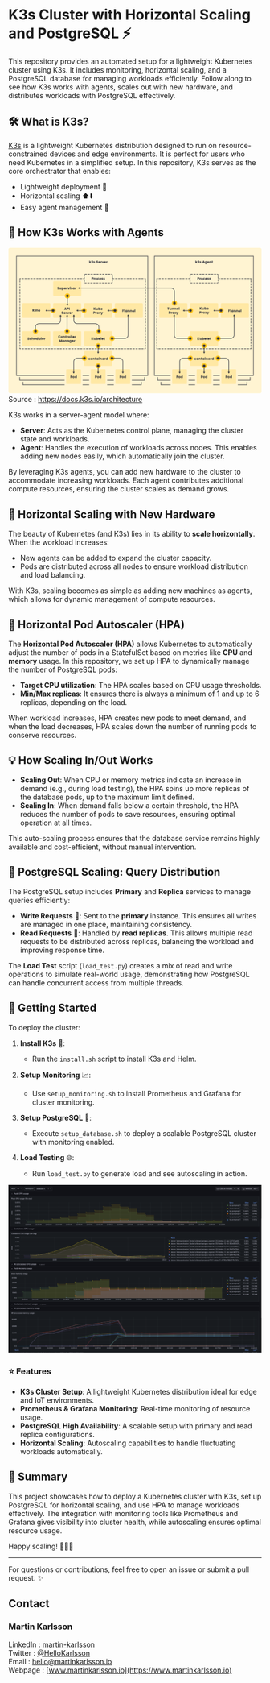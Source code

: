 # K3s Cluster with Horizontal Scaling and PostgreSQL ⚡️

This repository provides an automated setup for a lightweight Kubernetes cluster using K3s. It includes monitoring, horizontal scaling, and a PostgreSQL database for managing workloads efficiently. Follow along to see how K3s works with agents, scales out with new hardware, and distributes workloads with PostgreSQL effectively.

## 🛠️ What is K3s?

[K3s](https://k3s.io/) is a lightweight Kubernetes distribution designed to run on resource-constrained devices and edge environments. It is perfect for users who need Kubernetes in a simplified setup. In this repository, K3s serves as the core orchestrator that enables:

- Lightweight deployment 🛫
- Horizontal scaling ⬆️⬇️
- Easy agent management 🤖

## 🎉 How K3s Works with Agents

<img src="img/architecture.svg"></img>
Source : https://docs.k3s.io/architecture

K3s works in a server-agent model where:

- **Server**: Acts as the Kubernetes control plane, managing the cluster state and workloads.
- **Agent**: Handles the execution of workloads across nodes. This enables adding new nodes easily, which automatically join the cluster.

By leveraging K3s agents, you can add new hardware to the cluster to accommodate increasing workloads. Each agent contributes additional compute resources, ensuring the cluster scales as demand grows.

## 🚀 Horizontal Scaling with New Hardware

The beauty of Kubernetes (and K3s) lies in its ability to **scale horizontally**. When the workload increases:

- New agents can be added to expand the cluster capacity.
- Pods are distributed across all nodes to ensure workload distribution and load balancing.

With K3s, scaling becomes as simple as adding new machines as agents, which allows for dynamic management of compute resources.

## 🏦 Horizontal Pod Autoscaler (HPA)

The **Horizontal Pod Autoscaler (HPA)** allows Kubernetes to automatically adjust the number of pods in a StatefulSet based on metrics like **CPU** and **memory** usage. In this repository, we set up HPA to dynamically manage the number of PostgreSQL pods:

- **Target CPU utilization**: The HPA scales based on CPU usage thresholds.
- **Min/Max replicas**: It ensures there is always a minimum of 1 and up to 6 replicas, depending on the load.

When workload increases, HPA creates new pods to meet demand, and when the load decreases, HPA scales down the number of running pods to conserve resources.

## 💡 How Scaling In/Out Works

- **Scaling Out**: When CPU or memory metrics indicate an increase in demand (e.g., during load testing), the HPA spins up more replicas of the database pods, up to the maximum limit defined.
- **Scaling In**: When demand falls below a certain threshold, the HPA reduces the number of pods to save resources, ensuring optimal operation at all times.

This auto-scaling process ensures that the database service remains highly available and cost-efficient, without manual intervention.

## 🏦 PostgreSQL Scaling: Query Distribution

The PostgreSQL setup includes **Primary** and **Replica** services to manage queries efficiently:

- **Write Requests** 📝: Sent to the **primary** instance. This ensures all writes are managed in one place, maintaining consistency.
- **Read Requests** 📖: Handled by **read replicas**. This allows multiple read requests to be distributed across replicas, balancing the workload and improving response time.

The **Load Test** script (`load_test.py`) creates a mix of read and write operations to simulate real-world usage, demonstrating how PostgreSQL can handle concurrent access from multiple threads.

## 🚀 Getting Started

To deploy the cluster:

1. **Install K3s** 🤖:
   - Run the `install.sh` script to install K3s and Helm.

2. **Setup Monitoring** 📈:
   - Use `setup_monitoring.sh` to install Prometheus and Grafana for cluster monitoring.

3. **Setup PostgreSQL** 🍎:
   - Execute `setup_database.sh` to deploy a scalable PostgreSQL cluster with monitoring enabled.

4. **Load Testing** 🌐:
   - Run `load_test.py` to generate load and see autoscaling in action.

<img src="img/monitoring_load_test.png"></img>

### ⭐ Features
- **K3s Cluster Setup**: A lightweight Kubernetes distribution ideal for edge and IoT environments.
- **Prometheus & Grafana Monitoring**: Real-time monitoring of resource usage.
- **PostgreSQL High Availability**: A scalable setup with primary and read replica configurations.
- **Horizontal Scaling**: Autoscaling capabilities to handle fluctuating workloads automatically.

## 🎯 Summary
This project showcases how to deploy a Kubernetes cluster with K3s, set up PostgreSQL for horizontal scaling, and use HPA to manage workloads effectively. The integration with monitoring tools like Prometheus and Grafana gives visibility into cluster health, while autoscaling ensures optimal resource usage.

Happy scaling! 🚀🚀🚀

---

For questions or contributions, feel free to open an issue or submit a pull request. ✨


<!-- CONTACT -->

## Contact

### Martin Karlsson

LinkedIn : [martin-karlsson][linkedin-url] \
Twitter : [@HelloKarlsson](https://twitter.com/HelloKarlsson) \
Email : hello@martinkarlsson.io \
Webpage : [www.martinkarlsson.io](https://www.martinkarlsson.io)

<!-- MARKDOWN LINKS & IMAGES -->
[linkedin-shield]: https://img.shields.io/badge/-LinkedIn-black.svg?style=for-the-badge&logo=linkedin&colorB=555
[linkedin-url]: https://linkedin.com/in/martin-karlsson
